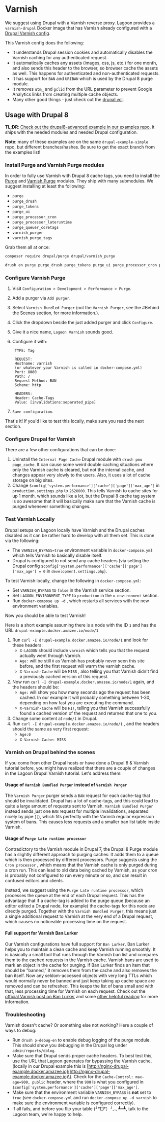 # Varnish

We suggest using Drupal with a Varnish reverse proxy. Lagoon provides a `varnish-drupal` Docker image that has Varnish already configured with a [Drupal Varnish config](https://github.com/uselagoon/lagoon-images/blob/main/images/varnish-drupal/drupal.vcl).

This Varnish config does the following:

* It understands Drupal session cookies and automatically disables the Varnish caching for any authenticated request.
* It automatically caches any assets \(images, css, js, etc.\) for one month, and also sends this header to the browser, so browser cache the assets as well. This happens for authenticated and non-authenticated requests.
* It has support for `BAN` and `URIBAN` which is used by the Drupal 8 purge module.
* It removes `utm_` and `gclid` from the URL parameter to prevent Google Analytics links from creating multiple cache objects.
* Many other good things - just check out the [drupal.vcl](https://github.com/uselagoon/lagoon-images/blob/main/images/varnish-drupal/drupal.vcl).

## Usage with Drupal 8

**TL;DR**: [Check out the drupal8-advanced example in our examples repo](https://github.com/uselagoon/lagoon-examples), it ships with the needed modules and needed Drupal configuration.

**Note**: many of these examples are on the same `drupal-example-simple` repo, but different branches/hashes. Be sure to get the exact branch from the examples list!

### Install Purge and Varnish Purge modules

In order to fully use Varnish with Drupal 8 cache tags, you need to install the [Purge](https://www.drupal.org/project/purge) and [Varnish Purge](https://www.drupal.org/project/varnish_purge) modules. They ship with many submodules. We suggest installing at least the following:

* `purge`
* `purge_drush`
* `purge_tokens`
* `purge_ui`
* `purge_processor_cron`
* `purge_processor_lateruntime`
* `purge_queuer_coretags`
* `varnish_purger`
* `varnish_purge_tags`

Grab them all at once:

```bash
composer require drupal/purge drupal/varnish_purge

drush en purge purge_drush purge_tokens purge_ui purge_processor_cron purge_processor_lateruntime purge_queuer_coretags varnish_purger varnish_purge_tags
```

### Configure Varnish Purge

1. Visit `Configuration > Development > Performance > Purge`.
2. Add a purger via `Add purger`.
3. Select `Varnish Bundled Purger` \(not the `Varnish Purger`, see the \#Behind the Scenes section, for more information.\).
4. Click the dropdown beside the just added purger and click `Configure`.
5. Give it a nice name, `Lagoon Varnish` sounds good.
6. Configure it with:

   ```text
    TYPE: Tag

    REQUEST:
    Hostname: varnish
    (or whatever your Varnish is called in docker-compose.yml)
    Port: 8080
    Path: /
    Request Method: BAN
    Scheme: http

    HEADERS:
    Header: Cache-Tags
    Value: [invalidations:separated_pipe]
   ```

7. `Save configuration`.

That's it! If you'd like to test this locally, make sure you read the next section.

### Configure Drupal for Varnish

There are a few other configurations that can be done:

1. Uninstall the `Internal Page Cache` Drupal module with `drush pmu page_cache`. It can cause some weird double caching situations where only the Varnish cache is cleared, but not the internal cache, and changes appear very slowly to the users. Also, it uses a lot of cache storage on big sites.
2. Change `$config['system.performance']['cache']['page']['max_age']` in `production.settings.php` to `2628000`. This tells Varnish to cache sites for up 1 month, which sounds like a lot, but the Drupal 8 cache tag system is so awesome that it will basically make sure that the Varnish cache is purged whenever something changes.

### Test Varnish Locally

Drupal setups on Lagoon locally have Varnish and the Drupal caches disabled as it can be rather hard to develop with all them set. This is done via the following:

* The `VARNISH_BYPASS=true` environment variable in `docker-compose.yml` which tells Varnish to basically disable itself.
* Drupal is configured to not send any cache headers \(via setting the Drupal config `$config['system.performance']['cache']['page']['max_age'] = 0` in `development.settings.php`\).

To test Varnish locally, change the following in `docker-compose.yml`:

* Set `VARNISH_BYPASS` to `false` in the Varnish service section.
* Set `LAGOON_ENVIRONMENT_TYPE` to `production` in the `x-environment` section.
* Run `docker-compose up -d` , which restarts all services with the new environment variables.

Now you should be able to test Varnish!
<!-- markdown-link-check-disable -->
Here is a short example assuming there is a node with the ID `1` and has the URL `drupal-example.docker.amazee.io/node/1`

1. Run `curl -I drupal-example.docker.amazee.io/node/1` and look for these headers:
   * `X-LAGOON` should include `varnish` which tells you that the request actually went through Varnish.
   * `Age:` will be still `0` as Varnish has probably never seen this site before,  and the first request will warm the varnish cache.
   * `X-Varnish-Cache` will be `MISS` , also telling you that Varnish didn't find a previously cached version of this request.
2. Now run `curl -I drupal-example.docker.amazee.io/node/1` again, and the headers should be:
   * `Age:` will show you how many seconds ago the request has been cached. In our example it will probably something between 1-30, depending on how fast you are executing the command.
   * `X-Varnish-Cache` will be `HIT`, telling you that Varnish successfully found a cached version of the request and returned that one to you.
3. Change some content at `node/1` in Drupal.
4. Run `curl -I drupal-example.docker.amazee.io/node/1` , and the headers should the same as very first request:
   * `Age:0`
   * `X-Varnish-Cache: MISS`
<!-- markdown-link-check-enable -->
### Varnish on Drupal behind the scenes

If you come from other Drupal hosts or have done a Drupal 8 & Varnish tutorial before, you might have realized that there are a couple of changes in the Lagoon Drupal Varnish tutorial. Let's address them:

#### Usage of `Varnish Bundled Purger` instead of `Varnish Purger`

The `Varnish Purger` purger sends a `BAN` request for each cache-tag that should be invalidated. Drupal has a lot of cache-tags, and this could lead to quite a large amount of requests sent to Varnish. `Varnish Bundled Purger` instead sends just one `BAN` request for multiple invalidations, separated nicely by pipe \(`|`\), which fits perfectly with the Varnish regular expression system of bans. This causes less requests and a smaller ban list table inside Varnish.

#### Usage of `Purge Late runtime processor`

Contradictory to the Varnish module in Drupal 7, the Drupal 8 Purge module has a slightly different approach to purging caches: It adds them to a queue which is then processed by different processors. Purge suggests using the `Cron processor` , which means that the Varnish cache is only purged during a cron run. This can lead to old data being cached by Varnish, as your cron is probably not configured to run every minute or so, and can result in confused editors and clients.

Instead, we suggest using the `Purge Late runtime processor`, which processes the queue at the end of each Drupal request. This has the advantage that if a cache-tag is added to the purge queue \(because an editor edited a Drupal node, for example\) the cache-tags for this node are directly purged. Together with the `Varnish Bundled Purger`, this means just a single additional request to Varnish at the very end of a Drupal request, which causes no noticeable processing time on the request.

#### Full support for Varnish Ban Lurker

Our Varnish configurations have full support for `Ban Lurker`. Ban Lurker helps you to maintain a clean cache and keep Varnish running smoothly. It is basically a small tool that runs through the Varnish ban list and compares them to the cached requests in the Varnish cache. Varnish bans are used to mark an object in the cache for purging. If Ban Lurker finds an item that should be "banned," it removes them from the cache and also removes the ban itself. Now any seldom-accessed objects with very long TTLs which would normally never be banned and just keep taking up cache space are removed and can be refreshed. This keeps the list of bans small and with that, less processing time for Varnish on each request. Check out the [official Varnish post on Ban Lurker](https://info.varnish-software.com/blog/ban-lurker) and some [other helpful reading](https://www.randonomicon.com/varnish/2018/09/19/banlurker.html) for more information.

### Troubleshooting

Varnish doesn't cache? Or something else not working? Here a couple of ways to debug:
<!-- markdown-link-check-disable -->
* Run `drush p-debug-en` to enable debug logging of the purge module. This should show you debugging in the Drupal log under `admin/reports/dblog`.
* Make sure that Drupal sends proper cache headers. To best test this, use the URL that Lagoon generates for bypassing the Varnish cache, \(locally in our Drupal example this is [http://nginx-drupal-example.docker.amazee.io](http://nginx-drupal-example.docker.amazee.io)\). Check for the `Cache-Control: max-age=900, public` header, where the `900` is what you configured in `$config['system.performance']['cache']['page']['max_age']`.
* Make sure that the environment variable `VARNISH_BYPASS` is **not** set to `true` \(see `docker-compose.yml` and run `docker-compose up -d varnish` to make sure the environment variable is configured correctly\).
* If all fails, and before you flip your table \(╯°□°）╯︵ ┻━┻, talk to the Lagoon team, we're happy to help.
<!-- markdown-link-check-enable -->